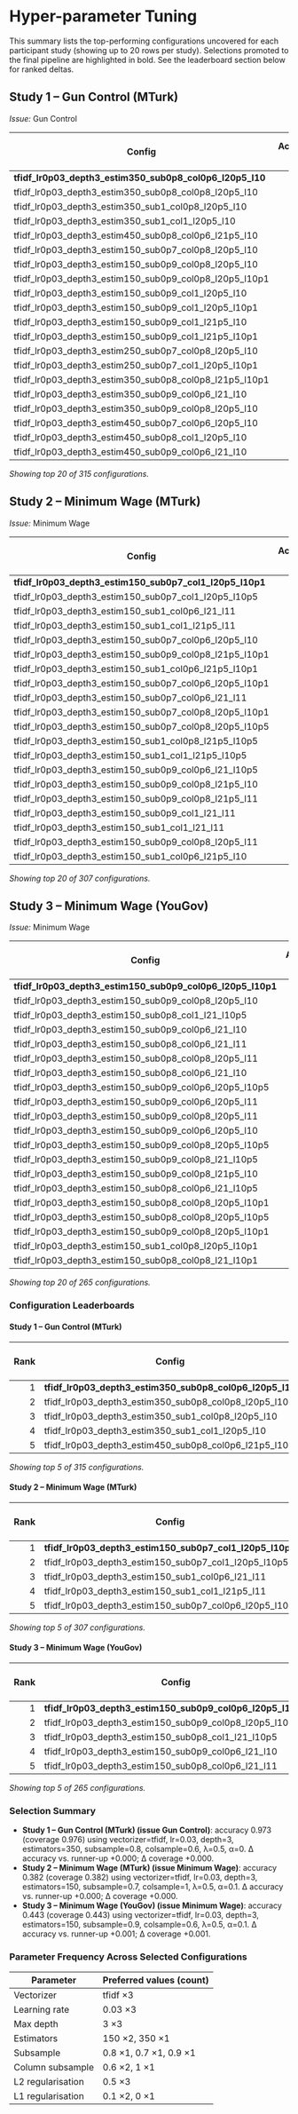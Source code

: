 # Hyper-parameter Tuning

This summary lists the top-performing configurations uncovered for each participant study (showing up to 20 rows per study). Selections promoted to the final pipeline are highlighted in bold. See the leaderboard section below for ranked deltas.

## Study 1 – Gun Control (MTurk)

*Issue:* Gun Control

| Config | Accuracy ↑ | Coverage ↑ | Known hits / total | Known availability ↑ | Avg prob ↑ | Evaluated |
| --- | ---: | ---: | --- | ---: | ---: | ---: |
| **tfidf_lr0p03_depth3_estim350_sub0p8_col0p6_l20p5_l10** | 0.973 | 0.976 | 533/546 | 0.996 | 0.924 | 548 |
| tfidf_lr0p03_depth3_estim350_sub0p8_col0p8_l20p5_l10 | 0.973 | 0.976 | 533/546 | 0.996 | 0.926 | 548 |
| tfidf_lr0p03_depth3_estim350_sub1_col0p8_l20p5_l10 | 0.973 | 0.976 | 533/546 | 0.996 | 0.933 | 548 |
| tfidf_lr0p03_depth3_estim350_sub1_col1_l20p5_l10 | 0.973 | 0.976 | 533/546 | 0.996 | 0.934 | 548 |
| tfidf_lr0p03_depth3_estim450_sub0p8_col0p6_l21p5_l10 | 0.973 | 0.976 | 533/546 | 0.996 | 0.923 | 548 |
| tfidf_lr0p03_depth3_estim150_sub0p7_col0p8_l20p5_l10 | 0.971 | 0.974 | 532/546 | 0.996 | 0.871 | 548 |
| tfidf_lr0p03_depth3_estim150_sub0p9_col0p8_l20p5_l10 | 0.971 | 0.974 | 532/546 | 0.996 | 0.893 | 548 |
| tfidf_lr0p03_depth3_estim150_sub0p9_col0p8_l20p5_l10p1 | 0.971 | 0.974 | 532/546 | 0.996 | 0.889 | 548 |
| tfidf_lr0p03_depth3_estim150_sub0p9_col1_l20p5_l10 | 0.971 | 0.974 | 532/546 | 0.996 | 0.895 | 548 |
| tfidf_lr0p03_depth3_estim150_sub0p9_col1_l20p5_l10p1 | 0.971 | 0.974 | 532/546 | 0.996 | 0.890 | 548 |
| tfidf_lr0p03_depth3_estim150_sub0p9_col1_l21p5_l10 | 0.971 | 0.974 | 532/546 | 0.996 | 0.865 | 548 |
| tfidf_lr0p03_depth3_estim150_sub0p9_col1_l21p5_l10p1 | 0.971 | 0.974 | 532/546 | 0.996 | 0.861 | 548 |
| tfidf_lr0p03_depth3_estim250_sub0p7_col0p8_l20p5_l10 | 0.971 | 0.974 | 532/546 | 0.996 | 0.918 | 548 |
| tfidf_lr0p03_depth3_estim250_sub0p7_col1_l20p5_l10p1 | 0.971 | 0.974 | 532/546 | 0.996 | 0.917 | 548 |
| tfidf_lr0p03_depth3_estim350_sub0p8_col0p8_l21p5_l10p1 | 0.971 | 0.974 | 532/546 | 0.996 | 0.924 | 548 |
| tfidf_lr0p03_depth3_estim350_sub0p9_col0p6_l21_l10 | 0.971 | 0.974 | 532/546 | 0.996 | 0.927 | 548 |
| tfidf_lr0p03_depth3_estim350_sub0p9_col0p8_l20p5_l10 | 0.971 | 0.974 | 532/546 | 0.996 | 0.929 | 548 |
| tfidf_lr0p03_depth3_estim450_sub0p7_col0p6_l20p5_l10 | 0.971 | 0.974 | 532/546 | 0.996 | 0.920 | 548 |
| tfidf_lr0p03_depth3_estim450_sub0p8_col1_l20p5_l10 | 0.971 | 0.974 | 532/546 | 0.996 | 0.927 | 548 |
| tfidf_lr0p03_depth3_estim450_sub0p9_col0p6_l21_l10 | 0.971 | 0.974 | 532/546 | 0.996 | 0.928 | 548 |
*Showing top 20 of 315 configurations.*

## Study 2 – Minimum Wage (MTurk)

*Issue:* Minimum Wage

| Config | Accuracy ↑ | Coverage ↑ | Known hits / total | Known availability ↑ | Avg prob ↑ | Evaluated |
| --- | ---: | ---: | --- | ---: | ---: | ---: |
| **tfidf_lr0p03_depth3_estim150_sub0p7_col1_l20p5_l10p1** | 0.382 | 0.382 | 256/671 | 1.000 | 0.435 | 671 |
| tfidf_lr0p03_depth3_estim150_sub0p7_col1_l20p5_l10p5 | 0.382 | 0.382 | 256/671 | 1.000 | 0.429 | 671 |
| tfidf_lr0p03_depth3_estim150_sub1_col0p6_l21_l11 | 0.380 | 0.380 | 255/671 | 1.000 | 0.415 | 671 |
| tfidf_lr0p03_depth3_estim150_sub1_col1_l21p5_l11 | 0.380 | 0.380 | 255/671 | 1.000 | 0.411 | 671 |
| tfidf_lr0p03_depth3_estim150_sub0p7_col0p6_l20p5_l10 | 0.377 | 0.377 | 253/671 | 1.000 | 0.433 | 671 |
| tfidf_lr0p03_depth3_estim150_sub0p9_col0p8_l21p5_l10p1 | 0.377 | 0.377 | 253/671 | 1.000 | 0.422 | 671 |
| tfidf_lr0p03_depth3_estim150_sub1_col0p6_l21p5_l10p1 | 0.377 | 0.377 | 253/671 | 1.000 | 0.420 | 671 |
| tfidf_lr0p03_depth3_estim150_sub0p7_col0p6_l20p5_l10p1 | 0.376 | 0.376 | 252/671 | 1.000 | 0.432 | 671 |
| tfidf_lr0p03_depth3_estim150_sub0p7_col0p6_l21_l11 | 0.376 | 0.376 | 252/671 | 1.000 | 0.409 | 671 |
| tfidf_lr0p03_depth3_estim150_sub0p7_col0p8_l20p5_l10p1 | 0.376 | 0.376 | 252/671 | 1.000 | 0.432 | 671 |
| tfidf_lr0p03_depth3_estim150_sub0p7_col0p8_l20p5_l10p5 | 0.376 | 0.376 | 252/671 | 1.000 | 0.426 | 671 |
| tfidf_lr0p03_depth3_estim150_sub1_col0p8_l21p5_l10p5 | 0.376 | 0.376 | 252/671 | 1.000 | 0.418 | 671 |
| tfidf_lr0p03_depth3_estim150_sub1_col1_l21p5_l10p5 | 0.376 | 0.376 | 252/671 | 1.000 | 0.418 | 671 |
| tfidf_lr0p03_depth3_estim150_sub0p9_col0p6_l21_l10p5 | 0.374 | 0.374 | 251/671 | 1.000 | 0.420 | 671 |
| tfidf_lr0p03_depth3_estim150_sub0p9_col0p8_l21p5_l10 | 0.374 | 0.374 | 251/671 | 1.000 | 0.423 | 671 |
| tfidf_lr0p03_depth3_estim150_sub0p9_col0p8_l21p5_l11 | 0.374 | 0.374 | 251/671 | 1.000 | 0.408 | 671 |
| tfidf_lr0p03_depth3_estim150_sub0p9_col1_l21_l11 | 0.374 | 0.374 | 251/671 | 1.000 | 0.416 | 671 |
| tfidf_lr0p03_depth3_estim150_sub1_col1_l21_l11 | 0.374 | 0.374 | 251/671 | 1.000 | 0.417 | 671 |
| tfidf_lr0p03_depth3_estim150_sub0p9_col0p8_l20p5_l11 | 0.373 | 0.373 | 250/671 | 1.000 | 0.421 | 671 |
| tfidf_lr0p03_depth3_estim150_sub1_col0p6_l21p5_l10 | 0.373 | 0.373 | 250/671 | 1.000 | 0.422 | 671 |
*Showing top 20 of 307 configurations.*

## Study 3 – Minimum Wage (YouGov)

*Issue:* Minimum Wage

| Config | Accuracy ↑ | Coverage ↑ | Known hits / total | Known availability ↑ | Avg prob ↑ | Evaluated |
| --- | ---: | ---: | --- | ---: | ---: | ---: |
| **tfidf_lr0p03_depth3_estim150_sub0p9_col0p6_l20p5_l10p1** | 0.443 | 0.443 | 531/1,200 | 1.000 | 0.442 | 1,200 |
| tfidf_lr0p03_depth3_estim150_sub0p9_col0p8_l20p5_l10 | 0.442 | 0.442 | 530/1,200 | 1.000 | 0.445 | 1,200 |
| tfidf_lr0p03_depth3_estim150_sub0p8_col1_l21_l10p5 | 0.441 | 0.441 | 529/1,200 | 1.000 | 0.437 | 1,200 |
| tfidf_lr0p03_depth3_estim150_sub0p9_col0p6_l21_l10 | 0.441 | 0.441 | 529/1,200 | 1.000 | 0.437 | 1,200 |
| tfidf_lr0p03_depth3_estim150_sub0p8_col0p6_l21_l11 | 0.440 | 0.440 | 528/1,200 | 1.000 | 0.429 | 1,200 |
| tfidf_lr0p03_depth3_estim150_sub0p8_col0p8_l20p5_l11 | 0.440 | 0.440 | 528/1,200 | 1.000 | 0.437 | 1,200 |
| tfidf_lr0p03_depth3_estim150_sub0p8_col0p6_l21_l10 | 0.439 | 0.439 | 527/1,200 | 1.000 | 0.437 | 1,200 |
| tfidf_lr0p03_depth3_estim150_sub0p9_col0p6_l20p5_l10p5 | 0.439 | 0.439 | 527/1,200 | 1.000 | 0.440 | 1,200 |
| tfidf_lr0p03_depth3_estim150_sub0p9_col0p6_l20p5_l11 | 0.439 | 0.439 | 527/1,200 | 1.000 | 0.435 | 1,200 |
| tfidf_lr0p03_depth3_estim150_sub0p9_col0p8_l20p5_l11 | 0.439 | 0.439 | 527/1,200 | 1.000 | 0.436 | 1,200 |
| tfidf_lr0p03_depth3_estim150_sub0p9_col0p6_l20p5_l10 | 0.438 | 0.438 | 526/1,200 | 1.000 | 0.441 | 1,200 |
| tfidf_lr0p03_depth3_estim150_sub0p9_col0p8_l20p5_l10p5 | 0.438 | 0.438 | 526/1,200 | 1.000 | 0.442 | 1,200 |
| tfidf_lr0p03_depth3_estim150_sub0p9_col0p8_l21_l10p5 | 0.438 | 0.438 | 525/1,200 | 1.000 | 0.436 | 1,200 |
| tfidf_lr0p03_depth3_estim150_sub0p9_col0p8_l21p5_l10 | 0.438 | 0.438 | 525/1,200 | 1.000 | 0.436 | 1,200 |
| tfidf_lr0p03_depth3_estim150_sub0p8_col0p6_l21_l10p5 | 0.437 | 0.437 | 524/1,200 | 1.000 | 0.433 | 1,200 |
| tfidf_lr0p03_depth3_estim150_sub0p8_col0p8_l20p5_l10p1 | 0.437 | 0.437 | 524/1,200 | 1.000 | 0.445 | 1,200 |
| tfidf_lr0p03_depth3_estim150_sub0p8_col0p8_l20p5_l10p5 | 0.437 | 0.437 | 524/1,200 | 1.000 | 0.440 | 1,200 |
| tfidf_lr0p03_depth3_estim150_sub0p9_col0p8_l20p5_l10p1 | 0.437 | 0.437 | 524/1,200 | 1.000 | 0.444 | 1,200 |
| tfidf_lr0p03_depth3_estim150_sub1_col0p8_l20p5_l10p1 | 0.437 | 0.437 | 524/1,200 | 1.000 | 0.442 | 1,200 |
| tfidf_lr0p03_depth3_estim150_sub0p8_col0p8_l21_l10p1 | 0.436 | 0.436 | 523/1,200 | 1.000 | 0.438 | 1,200 |
*Showing top 20 of 265 configurations.*

### Configuration Leaderboards

#### Study 1 – Gun Control (MTurk)

| Rank | Config | Accuracy ↑ | Δ accuracy ↓ | Coverage ↑ | Δ coverage ↓ | Evaluated |
| ---: | --- | ---: | ---: | ---: | ---: | ---: |
| 1 | **tfidf_lr0p03_depth3_estim350_sub0p8_col0p6_l20p5_l10** | 0.973 | 0.000 | 0.976 | 0.000 | 548 |
| 2 | tfidf_lr0p03_depth3_estim350_sub0p8_col0p8_l20p5_l10 | 0.973 | 0.000 | 0.976 | 0.000 | 548 |
| 3 | tfidf_lr0p03_depth3_estim350_sub1_col0p8_l20p5_l10 | 0.973 | 0.000 | 0.976 | 0.000 | 548 |
| 4 | tfidf_lr0p03_depth3_estim350_sub1_col1_l20p5_l10 | 0.973 | 0.000 | 0.976 | 0.000 | 548 |
| 5 | tfidf_lr0p03_depth3_estim450_sub0p8_col0p6_l21p5_l10 | 0.973 | 0.000 | 0.976 | 0.000 | 548 |
*Showing top 5 of 315 configurations.*

#### Study 2 – Minimum Wage (MTurk)

| Rank | Config | Accuracy ↑ | Δ accuracy ↓ | Coverage ↑ | Δ coverage ↓ | Evaluated |
| ---: | --- | ---: | ---: | ---: | ---: | ---: |
| 1 | **tfidf_lr0p03_depth3_estim150_sub0p7_col1_l20p5_l10p1** | 0.382 | 0.000 | 0.382 | 0.000 | 671 |
| 2 | tfidf_lr0p03_depth3_estim150_sub0p7_col1_l20p5_l10p5 | 0.382 | 0.000 | 0.382 | 0.000 | 671 |
| 3 | tfidf_lr0p03_depth3_estim150_sub1_col0p6_l21_l11 | 0.380 | 0.001 | 0.380 | 0.001 | 671 |
| 4 | tfidf_lr0p03_depth3_estim150_sub1_col1_l21p5_l11 | 0.380 | 0.001 | 0.380 | 0.001 | 671 |
| 5 | tfidf_lr0p03_depth3_estim150_sub0p7_col0p6_l20p5_l10 | 0.377 | 0.004 | 0.377 | 0.004 | 671 |
*Showing top 5 of 307 configurations.*

#### Study 3 – Minimum Wage (YouGov)

| Rank | Config | Accuracy ↑ | Δ accuracy ↓ | Coverage ↑ | Δ coverage ↓ | Evaluated |
| ---: | --- | ---: | ---: | ---: | ---: | ---: |
| 1 | **tfidf_lr0p03_depth3_estim150_sub0p9_col0p6_l20p5_l10p1** | 0.443 | 0.000 | 0.443 | 0.000 | 1,200 |
| 2 | tfidf_lr0p03_depth3_estim150_sub0p9_col0p8_l20p5_l10 | 0.442 | 0.001 | 0.442 | 0.001 | 1,200 |
| 3 | tfidf_lr0p03_depth3_estim150_sub0p8_col1_l21_l10p5 | 0.441 | 0.002 | 0.441 | 0.002 | 1,200 |
| 4 | tfidf_lr0p03_depth3_estim150_sub0p9_col0p6_l21_l10 | 0.441 | 0.002 | 0.441 | 0.002 | 1,200 |
| 5 | tfidf_lr0p03_depth3_estim150_sub0p8_col0p6_l21_l11 | 0.440 | 0.003 | 0.440 | 0.003 | 1,200 |
*Showing top 5 of 265 configurations.*

### Selection Summary

- **Study 1 – Gun Control (MTurk) (issue Gun Control)**: accuracy 0.973 (coverage 0.976) using vectorizer=tfidf, lr=0.03, depth=3, estimators=350, subsample=0.8, colsample=0.6, λ=0.5, α=0. Δ accuracy vs. runner-up +0.000; Δ coverage +0.000.
- **Study 2 – Minimum Wage (MTurk) (issue Minimum Wage)**: accuracy 0.382 (coverage 0.382) using vectorizer=tfidf, lr=0.03, depth=3, estimators=150, subsample=0.7, colsample=1, λ=0.5, α=0.1. Δ accuracy vs. runner-up +0.000; Δ coverage +0.000.
- **Study 3 – Minimum Wage (YouGov) (issue Minimum Wage)**: accuracy 0.443 (coverage 0.443) using vectorizer=tfidf, lr=0.03, depth=3, estimators=150, subsample=0.9, colsample=0.6, λ=0.5, α=0.1. Δ accuracy vs. runner-up +0.001; Δ coverage +0.001.

### Parameter Frequency Across Selected Configurations

| Parameter | Preferred values (count) |
| --- | --- |
| Vectorizer | tfidf ×3 |
| Learning rate | 0.03 ×3 |
| Max depth | 3 ×3 |
| Estimators | 150 ×2, 350 ×1 |
| Subsample | 0.8 ×1, 0.7 ×1, 0.9 ×1 |
| Column subsample | 0.6 ×2, 1 ×1 |
| L2 regularisation | 0.5 ×3 |
| L1 regularisation | 0.1 ×2, 0 ×1 |

